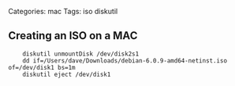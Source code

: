 Categories: mac
Tags: iso
      diskutil

## Creating an ISO on a MAC

        diskutil unmountDisk /dev/disk2s1
        dd if=/Users/dave/Downloads/debian-6.0.9-amd64-netinst.iso of=/dev/disk1 bs=1m
        diskutil eject /dev/disk1